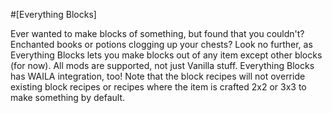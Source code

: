 #[Everything Blocks]

Ever wanted to make blocks of something, but found that you couldn't? Enchanted books or potions clogging up your chests? Look no further, as Everything Blocks lets you make blocks out of any item except other blocks (for now). All mods are supported, not just Vanilla stuff. Everything Blocks has WAILA integration, too! Note that the block recipes will not override existing block recipes or recipes where the item is crafted 2x2 or 3x3 to make something by default.

